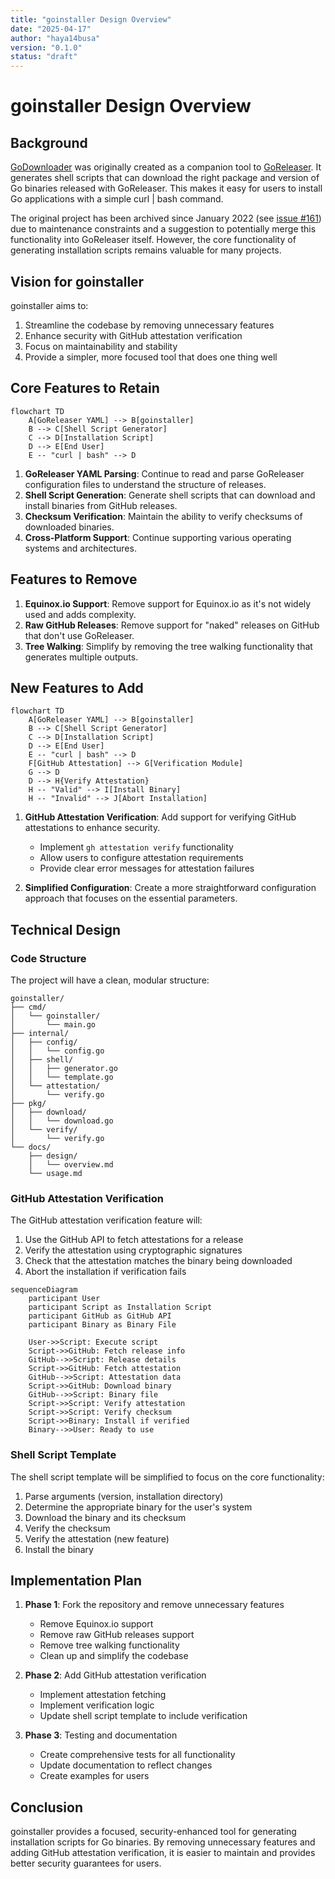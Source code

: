 ```yaml
---
title: "goinstaller Design Overview"
date: "2025-04-17"
author: "haya14busa"
version: "0.1.0"
status: "draft"
---
```


# goinstaller Design Overview

## Background

[GoDownloader](https://github.com/goreleaser/godownloader) was originally created as a companion tool to [GoReleaser](https://github.com/goreleaser/goreleaser). It generates shell scripts that can download the right package and version of Go binaries released with GoReleaser. This makes it easy for users to install Go applications with a simple curl | bash command.

The original project has been archived since January 2022 (see [issue #161](https://github.com/goreleaser/godownloader/issues/161)) due to maintenance constraints and a suggestion to potentially merge this functionality into GoReleaser itself. However, the core functionality of generating installation scripts remains valuable for many projects.

## Vision for goinstaller

goinstaller aims to:

1. Streamline the codebase by removing unnecessary features
2. Enhance security with GitHub attestation verification
3. Focus on maintainability and stability
4. Provide a simpler, more focused tool that does one thing well

## Core Features to Retain

```mermaid
flowchart TD
    A[GoReleaser YAML] --> B[goinstaller]
    B --> C[Shell Script Generator]
    C --> D[Installation Script]
    D --> E[End User]
    E -- "curl | bash" --> D
```

1. **GoReleaser YAML Parsing**: Continue to read and parse GoReleaser configuration files to understand the structure of releases.
2. **Shell Script Generation**: Generate shell scripts that can download and install binaries from GitHub releases.
3. **Checksum Verification**: Maintain the ability to verify checksums of downloaded binaries.
4. **Cross-Platform Support**: Continue supporting various operating systems and architectures.

## Features to Remove

1. **Equinox.io Support**: Remove support for Equinox.io as it's not widely used and adds complexity.
2. **Raw GitHub Releases**: Remove support for "naked" releases on GitHub that don't use GoReleaser.
3. **Tree Walking**: Simplify by removing the tree walking functionality that generates multiple outputs.

## New Features to Add

```mermaid
flowchart TD
    A[GoReleaser YAML] --> B[goinstaller]
    B --> C[Shell Script Generator]
    C --> D[Installation Script]
    D --> E[End User]
    E -- "curl | bash" --> D
    F[GitHub Attestation] --> G[Verification Module]
    G --> D
    D --> H{Verify Attestation}
    H -- "Valid" --> I[Install Binary]
    H -- "Invalid" --> J[Abort Installation]
```

1. **GitHub Attestation Verification**: Add support for verifying GitHub attestations to enhance security.
   - Implement `gh attestation verify` functionality
   - Allow users to configure attestation requirements
   - Provide clear error messages for attestation failures

2. **Simplified Configuration**: Create a more straightforward configuration approach that focuses on the essential parameters.

## Technical Design

### Code Structure

The project will have a clean, modular structure:

```
goinstaller/
├── cmd/
│   └── goinstaller/
│       └── main.go
├── internal/
│   ├── config/
│   │   └── config.go
│   ├── shell/
│   │   ├── generator.go
│   │   └── template.go
│   └── attestation/
│       └── verify.go
├── pkg/
│   ├── download/
│   │   └── download.go
│   └── verify/
│       └── verify.go
└── docs/
    ├── design/
    │   └── overview.md
    └── usage.md
```

### GitHub Attestation Verification

The GitHub attestation verification feature will:

1. Use the GitHub API to fetch attestations for a release
2. Verify the attestation using cryptographic signatures
3. Check that the attestation matches the binary being downloaded
4. Abort the installation if verification fails

```mermaid
sequenceDiagram
    participant User
    participant Script as Installation Script
    participant GitHub as GitHub API
    participant Binary as Binary File

    User->>Script: Execute script
    Script->>GitHub: Fetch release info
    GitHub-->>Script: Release details
    Script->>GitHub: Fetch attestation
    GitHub-->>Script: Attestation data
    Script->>GitHub: Download binary
    GitHub-->>Script: Binary file
    Script->>Script: Verify attestation
    Script->>Script: Verify checksum
    Script->>Binary: Install if verified
    Binary-->>User: Ready to use
```

### Shell Script Template

The shell script template will be simplified to focus on the core functionality:

1. Parse arguments (version, installation directory)
2. Determine the appropriate binary for the user's system
3. Download the binary and its checksum
4. Verify the checksum
5. Verify the attestation (new feature)
6. Install the binary

## Implementation Plan

1. **Phase 1**: Fork the repository and remove unnecessary features
   - Remove Equinox.io support
   - Remove raw GitHub releases support
   - Remove tree walking functionality
   - Clean up and simplify the codebase

2. **Phase 2**: Add GitHub attestation verification
   - Implement attestation fetching
   - Implement verification logic
   - Update shell script template to include verification

3. **Phase 3**: Testing and documentation
   - Create comprehensive tests for all functionality
   - Update documentation to reflect changes
   - Create examples for users

## Conclusion

goinstaller provides a focused, security-enhanced tool for generating installation scripts for Go binaries. By removing unnecessary features and adding GitHub attestation verification, it is easier to maintain and provides better security guarantees for users.
